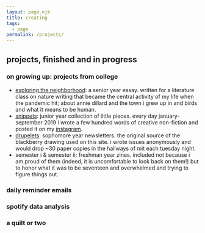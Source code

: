 ```yaml
---
layout: page.njk
title: creating
tags: 
  - page
permalink: /projects/
---
```


## projects, finished and in progress

### on growing up: projects from college 
- [exploring the neighborhood](/exploring-the-neighborhood/): a senior year essay. written for a literature class on nature writing that became the central activity of my life when the pandemic hit; about annie dillard and the town i grew up in and birds and what it means to be human.
- [snippets](/nineteen/): junior year collection of little pieces. every day january-september 2019 i wrote a few hundred words of creative non-fiction and posted it on my [instagram](https://instagram.com/onwardlyfaring). 
- [drupelets](/drupelets/): sophomore year newsletters. the original source of the blackberry drawing used on this site. i wrote issues anonymously and would drop ~30 paper copies in the hallways of mit each tuesday night.
- semester i & semester ii: freshman year zines. included not because i am proud of them (indeed, it is uncomfortable to look back on them!) but to honor what it was to be seventeen and overwhelmed and trying to figure things out. 


### daily reminder emails
### spotify data analysis 
### a quilt or two
<!-- thermal paper projects -->
<!-- - barrier grid animation -->